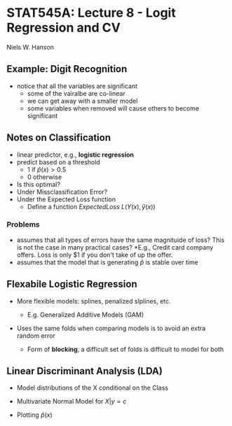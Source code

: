 # STAT545A: Lecture 8 - Logit Regression and CV
Niels W. Hanson  

## Example: Digit Recognition

* notice that all the variables are significant
    * some of the vairalbe are co-linear
    * we can get away with a smaller model
    * some variables when removed will cause others to become significant

## Notes on Classification

* linear predictor, e.g., **logistic regression**
* predict based on a threshold
    * 1 if $\hat{p}(x) \gt 0.5$
    * 0 otherwise
* Is this optimal?
* Under Missclassification Error?
* Under the Expected Loss function
    * Define a function $Expected Loss$ $L(Y(x), \hat{y}(x))$

### Problems

* assumes that all types of errors have the same magnituide of loss? This is not the case in many practical cases?
    *E.g., Credit card company offers. Loss is only $1 if you don't take of up the offer.
* assumes that the model that is generating $\hat{p}$ is stable over time

## Flexabile Logistic Regression

* More flexible models: splines, penalized slplines, etc.
    * E.g. Generalized Additive Models (GAM)

* Uses the same folds when comparing models is to avoid an extra random error
   * Form of **blocking**, a difficult set of folds is difficult to model for both
   
## Linear Discriminant Analysis (LDA)

* Model distributions of the X conditional on the Class
* Multivariate Normal Model for $X|y = c$


* Plotting $\hat{p}(x)$
